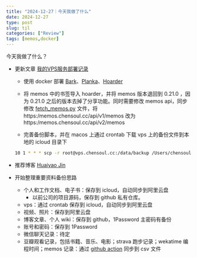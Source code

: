 ```yaml
---
title: "2024-12-27｜今天我做了什么"
date: 2024-12-27
type: post
slug: til
categories: ["Review"]
tags: [memos,docker]
---
```


今天我做了什么？

- 更新文章 [我的VPS服务部署记录](/posts/2023/01/25/notes-about-deploy-services-in-vps/)
  - 使用 docker 部署 [Bark](https:/github.com/Finb/Bark)、[Planka](https:/github.com/plankanban/planka)、[Hoarder](https:/github.com/hoarder-app/hoarder)
  - 将 memos 中的书签导入 hoarder，并将 memos 版本退回到 0.21.0 ，因为 0.21.0 之后的版本去掉了分享功能。同时需要修改 memos api，同步修改 [fetch_memos.py](https:/github.com/chensoul/chensoul/blob/main/fetch_memos.py) 文件，将 https:/memos.chensoul.cc/api/v1/memos 改为 https:/memos.chensoul.cc/api/v2/memos
  
  - 完善备份脚本，并在 macos 上通过 crontab 下载 vps 上的备份文件到本地的 icloud 目录下
  
  ```bash
  10 1 * * * scp -r root@vps.chensoul.cc:/data/backup /Users/chensoul/Library/Mobile\ Documents/com\~apple\~CloudDocs/vps/
  ```
  
- 推荐博客 [Huaiyao Jin](https:/www.jinhuaiyao.com/)

- 开始整理重要资料备份思路
  - 个人和工作文档、电子书：保存到 icloud，自动同步到阿里云盘
    - 以前公司的项目源码，保存到 github 私有仓库。
  - vps：通过 crontab 保存到 icloud，自动同步到阿里云盘
  - 视频、照片：保存到阿里云盘
  - 博客文章、个人 wiki：保存到 github，1Password 主密码有备份
  - 账号和密码：保存到 1Password
  - 微信聊天记录：待定
  - 豆瓣观看记录，包括书籍、音乐、电影；strava 跑步记录；wekatime 编程时间；memos 记录：通过 [github action](https:/github.com/chensoul/chensoul) 同步到 csv 文件

